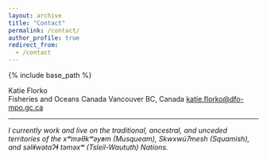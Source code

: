```yaml
---
layout: archive
title: "Contact"
permalink: /contact/
author_profile: true
redirect_from:
  - /contact
---
```


{% include base_path %}

Katie Florko  
Fisheries and Oceans Canada
Vancouver BC, Canada
katie.florko@dfo-mpo.gc.ca

---
*I currently work and live on the traditional, ancestral, and unceded territories of the xʷməθkʷəy̓əm (Musqueam), Skwxwú7mesh (Squamish), and səl̓ilwətaɁɬ təməxʷ (Tsleil-Waututh) Nations.*
